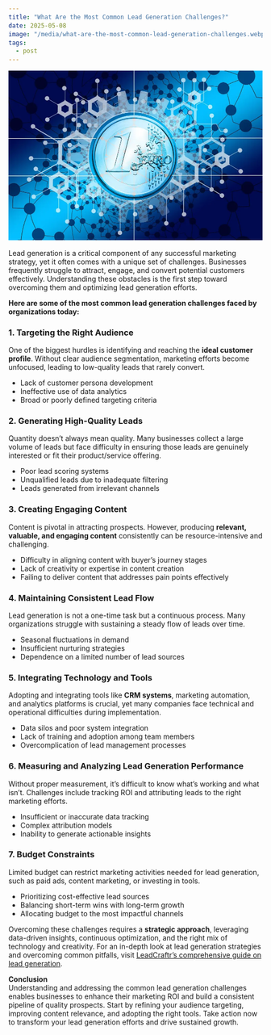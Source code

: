 ```yaml
---
title: "What Are the Most Common Lead Generation Challenges?"
date: 2025-05-08
image: "/media/what-are-the-most-common-lead-generation-challenges.webp"
tags:
  - post
---
```


![What Are the Most Common Lead Generation Challenges?](/media/what-are-the-most-common-lead-generation-challenges.webp)

Lead generation is a critical component of any successful marketing strategy, yet it often comes with a unique set of challenges. Businesses frequently struggle to attract, engage, and convert potential customers effectively. Understanding these obstacles is the first step toward overcoming them and optimizing lead generation efforts.

**Here are some of the most common lead generation challenges faced by organizations today:**

### 1. Targeting the Right Audience  
One of the biggest hurdles is identifying and reaching the **ideal customer profile**. Without clear audience segmentation, marketing efforts become unfocused, leading to low-quality leads that rarely convert.

- Lack of customer persona development
- Ineffective use of data analytics  
- Broad or poorly defined targeting criteria  

### 2. Generating High-Quality Leads  
Quantity doesn’t always mean quality. Many businesses collect a large volume of leads but face difficulty in ensuring those leads are genuinely interested or fit their product/service offering.

- Poor lead scoring systems  
- Unqualified leads due to inadequate filtering  
- Leads generated from irrelevant channels  

### 3. Creating Engaging Content  
Content is pivotal in attracting prospects. However, producing **relevant, valuable, and engaging content** consistently can be resource-intensive and challenging.

- Difficulty in aligning content with buyer’s journey stages  
- Lack of creativity or expertise in content creation  
- Failing to deliver content that addresses pain points effectively  

### 4. Maintaining Consistent Lead Flow  
Lead generation is not a one-time task but a continuous process. Many organizations struggle with sustaining a steady flow of leads over time.

- Seasonal fluctuations in demand  
- Insufficient nurturing strategies  
- Dependence on a limited number of lead sources  

### 5. Integrating Technology and Tools  
Adopting and integrating tools like **CRM systems**, marketing automation, and analytics platforms is crucial, yet many companies face technical and operational difficulties during implementation.

- Data silos and poor system integration  
- Lack of training and adoption among team members  
- Overcomplication of lead management processes  

### 6. Measuring and Analyzing Lead Generation Performance  
Without proper measurement, it’s difficult to know what’s working and what isn’t. Challenges include tracking ROI and attributing leads to the right marketing efforts.

- Insufficient or inaccurate data tracking  
- Complex attribution models  
- Inability to generate actionable insights  

### 7. Budget Constraints  
Limited budget can restrict marketing activities needed for lead generation, such as paid ads, content marketing, or investing in tools.

- Prioritizing cost-effective lead sources  
- Balancing short-term wins with long-term growth  
- Allocating budget to the most impactful channels  

Overcoming these challenges requires a **strategic approach**, leveraging data-driven insights, continuous optimization, and the right mix of technology and creativity. For an in-depth look at lead generation strategies and overcoming common pitfalls, visit [LeadCraftr’s comprehensive guide on lead generation](https://leadcraftr.com/posts/lead-generation/).

**Conclusion**  
Understanding and addressing the common lead generation challenges enables businesses to enhance their marketing ROI and build a consistent pipeline of quality prospects. Start by refining your audience targeting, improving content relevance, and adopting the right tools. Take action now to transform your lead generation efforts and drive sustained growth.
